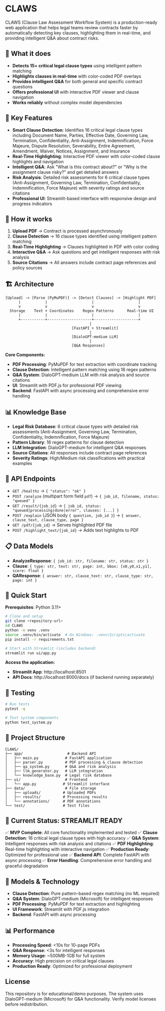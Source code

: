 # CLAWS 

CLAWS (Clause Law Assessment Workflow System) is a production-ready web application that helps legal teams review contracts faster by automatically detecting key clauses, highlighting them in real-time, and providing intelligent Q&A about contract risks.

## 🎯 What it does

- **Detects 15+ critical legal clause types** using intelligent pattern matching
- **Highlights clauses in real-time** with color-coded PDF overlays
- **Provides intelligent Q&A** for both general and specific contract questions
- **Offers professional UI** with interactive PDF viewer and clause navigation
- **Works reliably** without complex model dependencies

## 🚀 Key Features

- **Smart Clause Detection**: Identifies 16 critical legal clause types including Document Name, Parties, Effective Date, Governing Law, Termination, Confidentiality, Anti-Assignment, Indemnification, Force Majeure, Dispute Resolution, Severability, Entire Agreement, Amendment, Waiver, Notices, Assignment, and Insurance
- **Real-Time Highlighting**: Interactive PDF viewer with color-coded clause highlights and navigation
- **Intelligent Q&A**: Ask "What is this contract about?" or "Why is the assignment clause risky?" and get detailed answers
- **Risk Analysis**: Detailed risk assessments for 6 critical clause types (Anti-Assignment, Governing Law, Termination, Confidentiality, Indemnification, Force Majeure) with severity ratings and source citations
- **Professional UI**: Streamlit-based interface with responsive design and progress indicators

## 🔄 How it works

1. **Upload PDF** → Contract is processed asynchronously
2. **Clause Detection** → 16 clause types identified using intelligent pattern matching
3. **Real-Time Highlighting** → Clauses highlighted in PDF with color coding
4. **Interactive Q&A** → Ask questions and get intelligent responses with risk analysis
5. **Source Citations** → All answers include contract page references and policy sources

## 🏗️ Architecture

```
[Upload] -> [Parse (PyMuPDF)] -> [Detect Clauses] -> [Highlight PDF]
      |           |                    |                    |
      v           v                    v                    v
  Storage    Text + Coordinates    Regex Patterns      Real-time UI
      |           |                    |                    |
      +-----------+--------------------+--------------------+
                                      |
                              [FastAPI + Streamlit]
                                      |
                              [DialoGPT-medium LLM]
                                      |
                              [Q&A Responses]
```

**Core Components:**
- **PDF Processing**: PyMuPDF for text extraction with coordinate tracking
- **Clause Detection**: Intelligent pattern matching using 16 regex patterns
- **Q&A System**: DialoGPT-medium LLM with risk analysis and source citations
- **UI**: Streamlit with PDF.js for professional PDF viewing
- **Backend**: FastAPI with async processing and comprehensive error handling

## 📊 Knowledge Base

- **Legal Risk Database**: 6 critical clause types with detailed risk assessments (Anti-Assignment, Governing Law, Termination, Confidentiality, Indemnification, Force Majeure)
- **Pattern Library**: 16 regex patterns for clause detection
- **LLM Integration**: DialoGPT-medium for intelligent Q&A responses
- **Source Citations**: All responses include contract page references
- **Severity Ratings**: High/Medium risk classifications with practical examples

## 🔌 API Endpoints

- `GET /healthz` → `{ "status": "ok" }`
- `POST /analyze` (multipart form field `pdf`) → `{ job_id, filename, status: "queued" }`
- `GET /result/{job_id}` → `{ job_id, status: "queued|processing|done|error", clauses: [...] }`
- `POST /explain` (JSON body `{ question, job_id }`) → `{ answer, clause_text, clause_type, page }`
- `GET /pdf/{job_id}` → Serves highlighted PDF file
- `POST /highlight_text/{job_id}` → Adds text highlights to PDF

## 📋 Data Models

- **AnalyzeResponse**: `{ job_id: str, filename: str, status: str }`
- **Clause**: `{ type: str, text: str, page: int, bbox: [x0,y0,x1,y1], score: float }`
- **QAResponse**: `{ answer: str, clause_text: str, clause_type: str, page: int }`

## 🚀 Quick Start

**Prerequisites**: Python 3.11+

```bash
# Clone and setup
git clone <repository-url>
cd CLAWS
python -m venv .venv
source .venv/bin/activate  # On Windows: .venv\Scripts\activate
pip install -r requirements.txt

# Start with Streamlit (includes backend)
streamlit run ui/app.py
```

**Access the application:**
- **Streamlit App**: http://localhost:8501
- **API Docs**: http://localhost:8000/docs (if backend running separately)

## 🧪 Testing

```bash
# Run tests
pytest -q

# Test system components
python test_system.py
```

## 📁 Project Structure

```
CLAWS/
├── app/                    # Backend API
│   ├── main.py            # FastAPI application
│   ├── parser.py          # PDF processing & clause detection
│   ├── qa_system.py       # Q&A and risk analysis
│   ├── llm_generator.py   # LLM integration
│   └── knowledge_base.py  # Legal risk database
├── ui/                    # Frontend
│   └── app.py            # Streamlit interface
├── data/                  # File storage
│   ├── uploads/          # Uploaded PDFs
│   ├── results/          # Processing results
│   └── annotations/      # PDF annotations
└── test/                 # Test files
```

## 🎯 Current Status: STREAMLIT READY

✅ **MVP Complete**: All core functionality implemented and tested
✅ **Clause Detection**: 16 critical legal clause types with high accuracy
✅ **Q&A System**: Intelligent responses with risk analysis and citations
✅ **PDF Highlighting**: Real-time highlighting with interactive navigation
✅ **Production Ready**: Optimized for professional use
✅ **Backend API**: Complete FastAPI with async processing
✅ **Error Handling**: Comprehensive error handling and graceful degradation


## 🤖 Models & Technology

- **Clause Detection**: Pure pattern-based regex matching (no ML required)
- **Q&A System**: DialoGPT-medium (Microsoft) for intelligent responses
- **PDF Processing**: PyMuPDF for text extraction and highlighting
- **UI Framework**: Streamlit with PDF.js integration
- **Backend**: FastAPI with async processing

## 📊 Performance

- **Processing Speed**: <10s for 10-page PDFs
- **Q&A Response**: <3s for intelligent responses
- **Memory Usage**: ~500MB-1GB for full system
- **Accuracy**: High precision on critical legal clauses
- **Production Ready**: Optimized for professional deployment

## License

This repository is for educational/demo purposes. The system uses DialoGPT-medium (Microsoft) for Q&A functionality. Verify model licenses before redistribution.


